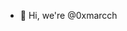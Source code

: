 - 👋 Hi, we're @0xmarcch
<!---
0xmarch/0xmarch is a ✨ special ✨ repository because its `README.md` (this file) appears on your GitHub profile.
You can click the Preview link to take a look at your changes.
--->
